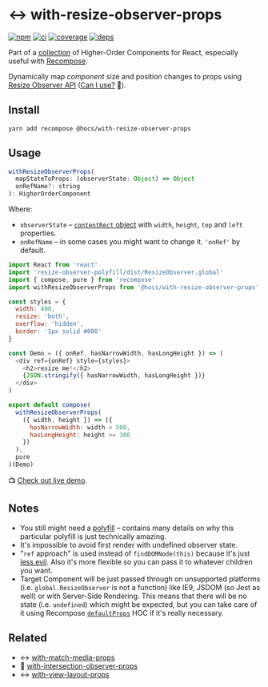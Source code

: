 # :left_right_arrow: with-resize-observer-props

[![npm](https://img.shields.io/npm/v/@hocs/with-resize-observer-props.svg?style=flat-square)](https://www.npmjs.com/package/@hocs/with-resize-observer-props) [![ci](https://img.shields.io/travis/deepsweet/hocs/master.svg?style=flat-square)](https://travis-ci.org/deepsweet/hocs) [![coverage](https://img.shields.io/codecov/c/github/deepsweet/hocs/master.svg?style=flat-square)](https://codecov.io/github/deepsweet/hocs) [![deps](https://david-dm.org/deepsweet/hocs.svg?path=packages/with-resize-observer-props&style=flat-square)](https://david-dm.org/deepsweet/hocs?path=packages/with-resize-observer-props)

Part of a [collection](https://github.com/deepsweet/hocs) of Higher-Order Components for React, especially useful with [Recompose](https://github.com/acdlite/recompose).

Dynamically map *component* size and position changes to props using [Resize Observer API](https://github.com/WICG/ResizeObserver) ([Can I use?](https://caniuse.com/#feat=resizeobserver) :see_no_evil:).

## Install

```
yarn add recompose @hocs/with-resize-observer-props
```

## Usage

```js
withResizeObserverProps(
  mapStateToProps: (observerState: Object) => Object
  onRefName?: string
): HigherOrderComponent
```

Where:

* `observerState` – [`contentRect` object](https://wicg.github.io/ResizeObserver/#dom-resizeobserverentry-contentrect) with `width`, `height`, `top` and `left` properties.
* `onRefName` – in some cases you might want to change it. `'onRef'` by default.

```js
import React from 'react'
import 'resize-observer-polyfill/dist/ResizeObserver.global'
import { compose, pure } from 'recompose'
import withResizeObserverProps from '@hocs/with-resize-observer-props'

const styles = {
  width: 400,
  resize: 'both',
  overflow: 'hidden',
  border: '1px solid #000'
}

const Demo = ({ onRef, hasNarrowWidth, hasLongHeight }) => (
  <div ref={onRef} style={styles}>
    <h2>resize me!</h2>
    {JSON.stringify({ hasNarrowWidth, hasLongHeight })}
  </div>
)

export default compose(
  withResizeObserverProps(
    ({ width, height }) => ({
      hasNarrowWidth: width < 500,
      hasLongHeight: height >= 300
    })
  ),
  pure
)(Demo)
```

:tv: [Check out live demo](https://www.webpackbin.com/bins/-KsUVUj_IHaULBEW0oKx).

## Notes

* You still might need a [polyfill](https://github.com/que-etc/resize-observer-polyfill) – contains many details on why this particular polyfill is just technically amazing.
* It's impossible to avoid first render with undefined observer state.
* "`ref` approach" is used instead of `findDOMNode(this)` because it's just [less evil](https://facebook.github.io/react/docs/refs-and-the-dom.html#exposing-dom-refs-to-parent-components). Also it's more flexible so you can pass it to whatever children you want.
* Target Component will be just passed through on unsupported platforms (i.e. `global.ResizeObserver` is not a function) like IE9, JSDOM (so Jest as well) or with Server-Side Rendering. This means that there will be no state (i.e. `undefined`) which might be expected, but you can take care of it using Recompose [`defaultProps`](https://github.com/acdlite/recompose/blob/master/docs/API.md#defaultprops) HOC if it's really necessary.

## Related

* :left_right_arrow: [with-match-media-props](../with-match-media-props)
* :eyes: [with-intersection-observer-props](../with-intersection-observer-props)
* :left_right_arrow: [with-view-layout-props](../with-view-layout-props)
